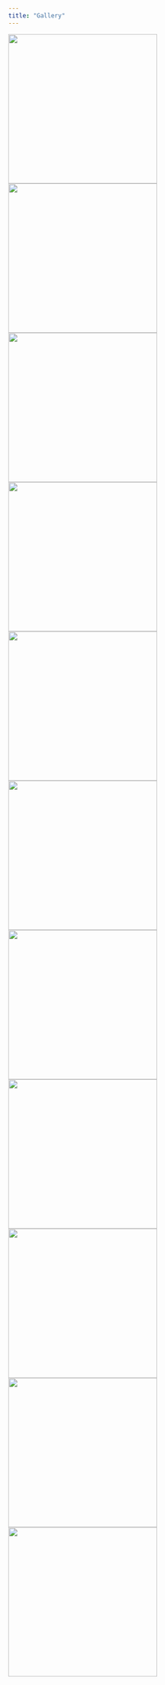 ```yaml
---
title: "Gallery"
---
```


<img src="assets/img/1.jpg" width="300">

<img src="assets/img/2.jpg" width="300">

<img src="assets/img/3.jpg" width="300">

<img src="assets/img/4.jpg" width="300">

<img src="assets/img/5.jpg" width="300">

<img src="assets/img/6.jpg" width="300">

<img src="assets/img/7.jpg" width="300">

<img src="assets/img/8.jpg" width="300">

<img src="assets/img/9.jpg" width="300">

<img src="assets/img/10.jpg" width="300">

<img src="assets/img/11.jpg" width="300">